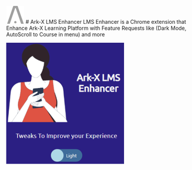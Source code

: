 ![image](https://raw.githubusercontent.com/shadowofleaf96/Ark-X-LMS-Enhancer/23e0a1835ea67fcf66cf51eeb0db2dd784aa6cae/images/icon48.png) # Ark-X LMS Enhancer
LMS Enhancer is a Chrome extension that Enhance Ark-X Learning Platform with Feature Requests like (Dark Mode, AutoScroll to Course in menu) and more

<img width="316" alt="Screen Shot 2023-06-13 at 7 44 03 PM" src="https://github.com/shadowofleaf96/Ark-X-LMS-Enhancer/blob/dev/Extension%20showcase.png?raw=true">
